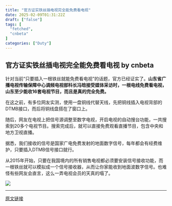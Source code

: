 ```yaml
---
title: "官方证实铁丝插电视完全能免费看电视"
date: 2025-02-09T01:31:22Z
draft: ["false"]
tags: [
  "fetched",
  "cnbeta"
]
categories: ["Duty"]
---
```

官方证实铁丝插电视完全能免费看电视 by cnbeta
------
<div style="margin-top:10px" class="content" id="artibody"><p>针对当前“只要插入一根铁丝就能免费看电视”的话题，官方已经证实了。<strong>山东省广播电视传输保障中心调频电视部科长冯晗接受媒体采访时，一根电线免费看电视，山东至少能收16套电视节目，而且是真的完全免费。</strong></p><div class="article-global"></div><p>在这之前，有多位网友实测，使用一盘铜线代替天线，先把铜线插入电视背部的DTMB接口，而后将铜线盘搭在了窗口上。</p><p>随后，网友在电视上把信号源调整至数字电视，开启电视的自动搜台功能，一共搜索到20多个电视节目。搜索完成后，就可以直接免费观看直播节目，包含中央和地方卫视直播。</p><p>据悉，我们接收的信号是国家广电免费发射的地面数字信号，每年都会有经费维护，只要插入DTMB信号接口就行。</p><p>从2015年开始，只要在我国境内的所有销售电视都必须要安装信号接收功能，而一根铁丝就可以模拟成一个信号接收器，从而让你家能收到地面波数字信号。也难怪有些网友会直言，这么一弄电视会员的天真的塌了。</p><p><a href="//img1.mydrivers.com/img/20250208/386bfd7c177b487f932c715ea88512b6.png" target="_blank"><img src="https://static.cnbetacdn.com/article/2025/0208/d3e89880323ed1d.png"></a></p></div>  
<hr>
<a href="https://m.cnbeta.com.tw/wap/view/1477106.htm",target="_blank" rel="noopener noreferrer">原文链接</a>
